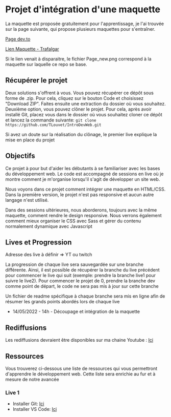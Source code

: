 <h1> Projet d'intégration d'une maquette </h1>

La maquette est proposée gratuitement pour l'apprentissage, je l'ai trouvée sur la page suivante, qui propose plusieurs maquettes pour s'entraîner.

<a href="https://dev.to/emmanx/free-figma-ui-designs-for-frontend-practice-3ak2">Page dev.to</a>

<a href='https://www.figma.com/file/EWmzcVkd7qbP5Nf7iMvuqP/Trafalgar-Landing-Page?node-id=0%3A1'> Lien Maquette - Trafalgar </a>

<p>Si le lien venait à disparaitre, le fichier Page_new.png correspond à la maquette sur laquelle ce repo se base.</p>

<h2>Récupérer le projet</h2>

<p>Deux solutions s'offrent à vous. Vous pouvez récupérer ce dépôt sous forme de .zip. Pour cela, cliquez sur le bouton Code et choisissez "Download ZIP". Faites ensuite une extraction du dossier où vous souhaitez. Deuxième option, vous pouvez clôner le projet. Pour cela, après avoir installé Git, placez vous dans le dossier où vous souhaitez cloner ce dépôt et lancez la commande suivante: <code>git clone https://github.com/TLouvet/IntroDevWeb.git</code> </p>

<p>Si avez un doute sur la réalisation du clônage, le premier live explique la mise en place du projet</p>

<h2>Objectifs</h2>

<p> Ce projet à pour but d'aider les débutants à se familiariser avec les bases du développement web. Le code est accompagné de sessions en live où je montre comment je m'organise lorsqu'il s'agit de développer un site web.</p>

<p> Nous voyons dans ce projet comment intégrer une maquette en HTML/CSS. Dans la première version, le projet n'est pas responsive et aucun autre langage n'est utilisé. </p>


<p> Dans des sessions ultérieures, nous aborderons, toujours avec la même maquette, comment rendre le design responsive. Nous verrons également comment mieux organiser le CSS avec Sass et gérer du contenu normalement dynamique avec Javascript </p>

<h2>Lives et Progression</h2>

Adresse des live à définir => YT ou twitch

<p>La progression de chaque live sera sauvegardée sur une branche différente. Ainsi, il est possible de récupérer la branche du live précédent pour commencer le live qui suit (exemple: prendre la branche live1 pour suivre le live2). 
Pour commencer le projet de 0, prendre la branche dev comme point de départ, le code ne sera pas mis à jour sur cette branche </p>

<p>Un fichier de readme spécifique à chaque branche sera mis en ligne afin de résumer les grands points abordés lors de chaque live</p>

<ul>
<li> 14/05/2022 - 14h - Découpage et intégration de la maquette </li>
</ul>

<h2>Rediffusions</h2>

Les rediffusions devraient être disponibles sur ma chaine Youtube : <a href="https://www.youtube.com/user/louvethomas/videos">Ici </a>

<h2> Ressources </h2>

<p>Vous trouverez ci-dessous une liste de ressources qui vous permettront d'apprendre le développement web. Cette liste sera enrichie au fur et à mesure de notre avancée </p>

<h3> Live 1 </h3>

<ul>
<li>Installer Git: <a href="https://git-scm.com/downloads">Ici</a></li>
<li>Installer VS Code: <a href="https://code.visualstudio.com/">Ici</a></li>
</ul>